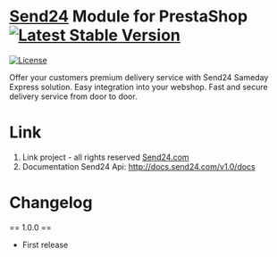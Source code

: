 # [Send24](http://send24.com) Module for PrestaShop  [![Latest Stable Version](https://poser.pugx.org/barbotkin/send24-for-prestashop/v/stable)](https://packagist.org/packages/barbotkin/send24-for-prestashop)
[![License](https://poser.pugx.org/barbotkin/send24-for-prestashop/license.svg)](http://opensource.org/licenses/GPL-3.0)


Offer your customers premium delivery service with Send24 Sameday Express solution. Easy integration into your webshop. Fast and secure delivery service from door to door.

# Link 
1. Link project - all rights reserved <a href="http://send24.com">Send24.com</a>
2. Documentation Send24 Api: http://docs.send24.com/v1.0/docs

# Changelog

== 1.0.0 ==
* First release


